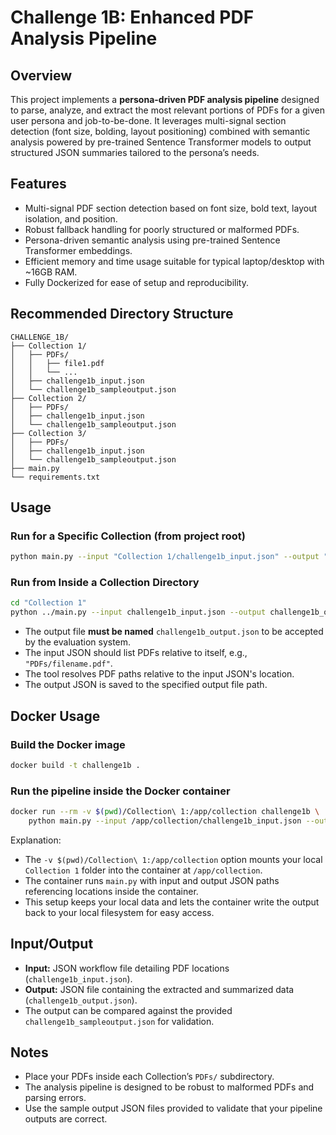 # Challenge 1B: Enhanced PDF Analysis Pipeline

## Overview
This project implements a **persona-driven PDF analysis pipeline** designed to parse, analyze, and extract the most relevant portions of PDFs for a given user persona and job-to-be-done. It leverages multi-signal section detection (font size, bolding, layout positioning) combined with semantic analysis powered by pre-trained Sentence Transformer models to output structured JSON summaries tailored to the persona’s needs.

## Features
- Multi-signal PDF section detection based on font size, bold text, layout isolation, and position.
- Robust fallback handling for poorly structured or malformed PDFs.
- Persona-driven semantic analysis using pre-trained Sentence Transformer embeddings.
- Efficient memory and time usage suitable for typical laptop/desktop with ~16GB RAM.
- Fully Dockerized for ease of setup and reproducibility.

## Recommended Directory Structure
```
CHALLENGE_1B/
├── Collection 1/
│   ├── PDFs/
│   │   ├── file1.pdf
│   │   └── ...
│   ├── challenge1b_input.json
│   └── challenge1b_sampleoutput.json
├── Collection 2/
│   ├── PDFs/
│   ├── challenge1b_input.json
│   └── challenge1b_sampleoutput.json
├── Collection 3/
│   ├── PDFs/
│   ├── challenge1b_input.json
│   └── challenge1b_sampleoutput.json
├── main.py
└── requirements.txt
```

## Usage

### Run for a Specific Collection (from project root)
```sh
python main.py --input "Collection 1/challenge1b_input.json" --output "Collection 1/challenge1b_output.json"
```

### Run from Inside a Collection Directory
```sh
cd "Collection 1"
python ../main.py --input challenge1b_input.json --output challenge1b_output.json
```

- The output file **must be named** `challenge1b_output.json` to be accepted by the evaluation system.
- The input JSON should list PDFs relative to itself, e.g., `"PDFs/filename.pdf"`.
- The tool resolves PDF paths relative to the input JSON's location.
- The output JSON is saved to the specified output file path.

## Docker Usage

### Build the Docker image
```sh
docker build -t challenge1b .
```

### Run the pipeline inside the Docker container
```sh
docker run --rm -v $(pwd)/Collection\ 1:/app/collection challenge1b \
    python main.py --input /app/collection/challenge1b_input.json --output /app/collection/challenge1b_output.json
```
Explanation:
- The `-v $(pwd)/Collection\ 1:/app/collection` option mounts your local `Collection 1` folder into the container at `/app/collection`.
- The container runs `main.py` with input and output JSON paths referencing locations inside the container.
- This setup keeps your local data and lets the container write the output back to your local filesystem for easy access.

## Input/Output

- **Input:** JSON workflow file detailing PDF locations (`challenge1b_input.json`).
- **Output:** JSON file containing the extracted and summarized data (`challenge1b_output.json`).
- The output can be compared against the provided `challenge1b_sampleoutput.json` for validation.

## Notes
- Place your PDFs inside each Collection’s `PDFs/` subdirectory.
- The analysis pipeline is designed to be robust to malformed PDFs and parsing errors.
- Use the sample output JSON files provided to validate that your pipeline outputs are correct.

